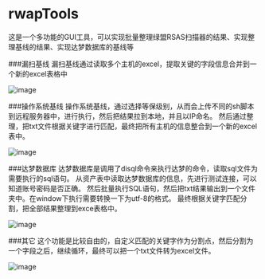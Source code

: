 # rwapTools
这是一个多功能的GUI工具，可以实现批量整理绿盟RSAS扫描器的结果、实现整理基线的结果、实现达梦数据库的基线等

###漏扫基线
漏扫基线通过读取多个主机的excel，提取关键的字段信息合并到一个新的excel表格中

![image](https://github.com/Garck3h/rwapTools/assets/104743791/38a80d0b-065b-4d4c-8d4c-f5765572bedb)


###操作系统基线
操作系统基线，通过选择等保级别，从而会上传不同的sh脚本到远程服务器中，进行执行，然后把结果拉到本地，并且以IP命名。
然后通过整理，把txt文件根据关键字进行匹配，最终把所有主机的信息整合到一个新的excel表中。

![image](https://github.com/Garck3h/rwapTools/assets/104743791/f67f8741-edc5-4a37-a712-14819ee51db8)


###达梦数据库
达梦数据库是调用了disql命令来执行达梦的命令，读取sql文件为需要执行的sql语句。
从资产表中读取达梦数据库的信息，先进行测试连接，可以知道账号密码是否正确。
然后批量执行SQL语句，然后把txt结果输出到一个文件夹中。在window下执行需要转换一下为utf-8的格式。
最终根据关键字匹配分割，把全部结果整理到exce表格中。

![image](https://github.com/Garck3h/rwapTools/assets/104743791/8b97909b-aae3-4d55-bb7e-38debffc2155)


###其它
这个功能是比较自由的，自定义匹配的关键字作为分割点，然后分割为一个字段之后，继续循环，最终可以把一个txt文件转为excel文件。

![image](https://github.com/Garck3h/rwapTools/assets/104743791/a000247e-6a5f-4f23-9bf5-88ea4fb17de0)
